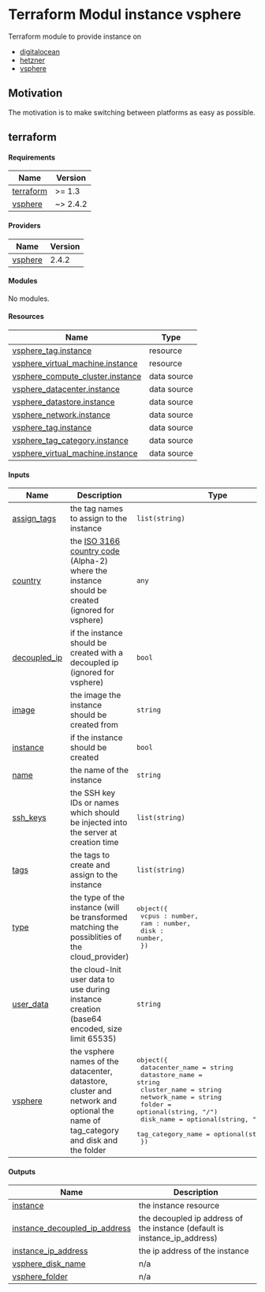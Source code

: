 # Terraform Modul instance vsphere

Terraform module to provide instance on 

- [digitalocean](https://registry.terraform.io/providers/digitalocean/digitalocean/latest) 
- [hetzner](https://registry.terraform.io/providers/hetznercloud/hcloud/latest)
- [vsphere](https://registry.terraform.io/providers/hashicorp/vsphere/latest)

## Motivation

The motivation is to make switching between platforms as easy as possible.

## terraform

<!-- BEGIN_TF_DOCS -->
#### Requirements

| Name | Version |
|------|---------|
| <a name="requirement_terraform"></a> [terraform](#requirement\_terraform) | >= 1.3 |
| <a name="requirement_vsphere"></a> [vsphere](#requirement\_vsphere) | ~> 2.4.2 |

#### Providers

| Name | Version |
|------|---------|
| <a name="provider_vsphere"></a> [vsphere](#provider\_vsphere) | 2.4.2 |

#### Modules

No modules.

#### Resources

| Name | Type |
|------|------|
| [vsphere_tag.instance](https://registry.terraform.io/providers/hashicorp/vsphere/latest/docs/resources/tag) | resource |
| [vsphere_virtual_machine.instance](https://registry.terraform.io/providers/hashicorp/vsphere/latest/docs/resources/virtual_machine) | resource |
| [vsphere_compute_cluster.instance](https://registry.terraform.io/providers/hashicorp/vsphere/latest/docs/data-sources/compute_cluster) | data source |
| [vsphere_datacenter.instance](https://registry.terraform.io/providers/hashicorp/vsphere/latest/docs/data-sources/datacenter) | data source |
| [vsphere_datastore.instance](https://registry.terraform.io/providers/hashicorp/vsphere/latest/docs/data-sources/datastore) | data source |
| [vsphere_network.instance](https://registry.terraform.io/providers/hashicorp/vsphere/latest/docs/data-sources/network) | data source |
| [vsphere_tag.instance](https://registry.terraform.io/providers/hashicorp/vsphere/latest/docs/data-sources/tag) | data source |
| [vsphere_tag_category.instance](https://registry.terraform.io/providers/hashicorp/vsphere/latest/docs/data-sources/tag_category) | data source |
| [vsphere_virtual_machine.instance](https://registry.terraform.io/providers/hashicorp/vsphere/latest/docs/data-sources/virtual_machine) | data source |

#### Inputs

| Name | Description | Type | Default | Required |
|------|-------------|------|---------|:--------:|
| <a name="input_assign_tags"></a> [assign\_tags](#input\_assign\_tags) | the tag names to assign to the instance | `list(string)` | `[]` | no |
| <a name="input_country"></a> [country](#input\_country) | the [ISO 3166 country code](https://www.iso.org/obp/ui/#search) (Alpha-2) where the instance should be created (ignored for vsphere) | `any` | `null` | no |
| <a name="input_decoupled_ip"></a> [decoupled\_ip](#input\_decoupled\_ip) | if the instance should be created with a decoupled ip (ignored for vsphere) | `bool` | `false` | no |
| <a name="input_image"></a> [image](#input\_image) | the image the instance should be created from | `string` | n/a | yes |
| <a name="input_instance"></a> [instance](#input\_instance) | if the instance should be created | `bool` | `true` | no |
| <a name="input_name"></a> [name](#input\_name) | the name of the instance | `string` | n/a | yes |
| <a name="input_ssh_keys"></a> [ssh\_keys](#input\_ssh\_keys) | the SSH key IDs or names which should be injected into the server at creation time | `list(string)` | `[]` | no |
| <a name="input_tags"></a> [tags](#input\_tags) | the tags to create and assign to the instance | `list(string)` | `[]` | no |
| <a name="input_type"></a> [type](#input\_type) | the type of the instance (will be transformed matching the possiblities of the cloud\_provider) | <pre>object({<br>    vcpus : number,<br>    ram : number,<br>    disk : number,<br>  })</pre> | `null` | no |
| <a name="input_user_data"></a> [user\_data](#input\_user\_data) | the cloud-Init user data to use during instance creation (base64 encoded, size limit 65535) | `string` | `null` | no |
| <a name="input_vsphere"></a> [vsphere](#input\_vsphere) | the vsphere names of the datacenter, datastore, cluster and network and optional the name of tag\_category and disk and the folder | <pre>object({<br>    datacenter_name   = string<br>    datastore_name    = string<br>    cluster_name      = string<br>    network_name      = string<br>    folder            = optional(string, "/")<br>    disk_name         = optional(string, "disk0")<br>    tag_category_name = optional(string, null)<br>  })</pre> | `null` | no |

#### Outputs

| Name | Description |
|------|-------------|
| <a name="output_instance"></a> [instance](#output\_instance) | the instance resource |
| <a name="output_instance_decoupled_ip_address"></a> [instance\_decoupled\_ip\_address](#output\_instance\_decoupled\_ip\_address) | the decoupled ip address of the instance (default is instance\_ip\_address) |
| <a name="output_instance_ip_address"></a> [instance\_ip\_address](#output\_instance\_ip\_address) | the ip address of the instance |
| <a name="output_vsphere_disk_name"></a> [vsphere\_disk\_name](#output\_vsphere\_disk\_name) | n/a |
| <a name="output_vsphere_folder"></a> [vsphere\_folder](#output\_vsphere\_folder) | n/a |
<!-- END_TF_DOCS -->
